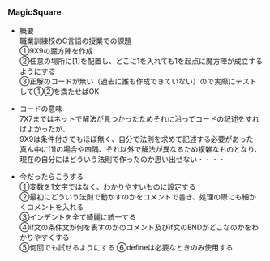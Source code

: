 ### MagicSquare

* 概要  
職業訓練校のC言語の授業での課題  
①9X9の魔方陣を作成  
②任意の場所に[1]を配置し、どこに1を入れても1を起点に魔方陣が成立するようにする  
③正解のコードが無い（過去に誰も作成できていない）ので実際にテストして①②を満たせばOK

* コードの意味  
7X7まではネットで解法が見つかったためそれに沿ってコードの記述をすればよかったが、  
9X9は条件付きでもほぼ無く、自分で法則を求めて記述する必要があった  
真ん中に[1]の場合や四隅、それ以外で解法が異なるため複雑なものとなり、  
現在の自分にはどういう法則で作ったのか思い出せない・・・・

* 今だったらこうする  
①変数を1文字ではなく、わかりやすいものに設定する  
②最初にどういう法則で動かすのかをコメントで書き、処理の際にも細かくコメントを入れる  
③インデントを全て綺麗に統一する  
④if文の条件文が何を表すのかのコメント及びif文のENDがどこなのかをわかりやすくする  
⑤何回でも試せるようにする
⑥defineは必要なときのみ使用する
